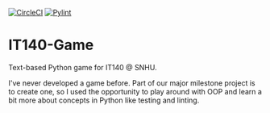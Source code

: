 [![CircleCI](https://dl.circleci.com/status-badge/img/gh/andrewtryder/IT140-Game/tree/master.svg?style=svg)](https://dl.circleci.com/status-badge/redirect/gh/andrewtryder/IT140-Game/tree/master) [![Pylint](https://github.com/andrewtryder/IT140-Game/actions/workflows/pylint.yml/badge.svg)](https://github.com/andrewtryder/IT140-Game/actions/workflows/pylint.yml)

# IT140-Game

Text-based Python game for IT140 @ SNHU.

I've never developed a game before. Part of our major milestone project is to create one, 
so I used the opportunity to play around with OOP and learn a bit more about concepts
in Python like testing and linting.
